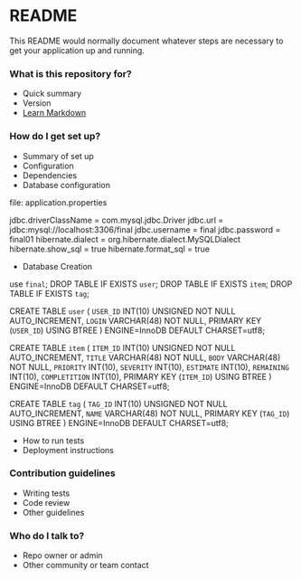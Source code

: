 # README #

This README would normally document whatever steps are necessary to get your application up and running.

### What is this repository for? ###

* Quick summary
* Version
* [Learn Markdown](https://bitbucket.org/tutorials/markdowndemo)

### How do I get set up? ###

* Summary of set up
* Configuration
* Dependencies
* Database configuration

file: application.properties

jdbc.driverClassName = com.mysql.jdbc.Driver
jdbc.url = jdbc:mysql://localhost:3306/final
jdbc.username = final
jdbc.password = final01
hibernate.dialect = org.hibernate.dialect.MySQLDialect
hibernate.show_sql = true
hibernate.format_sql = true

* Database Creation

use `final`;
DROP TABLE IF EXISTS `user`;
DROP TABLE IF EXISTS `item`;
DROP TABLE IF EXISTS `tag`;

CREATE TABLE `user` (
  `USER_ID` INT(10) UNSIGNED NOT NULL AUTO_INCREMENT,
  `LOGIN` VARCHAR(48) NOT NULL,
  PRIMARY KEY (`USER_ID`) USING BTREE
) ENGINE=InnoDB DEFAULT CHARSET=utf8;

CREATE TABLE `item` (
  `ITEM_ID` INT(10) UNSIGNED NOT NULL AUTO_INCREMENT,
  `TITLE` VARCHAR(48) NOT NULL,
  `BODY` VARCHAR(48) NOT NULL,
  `PRIORITY` INT(10),
  `SEVERITY` INT(10),
  `ESTIMATE` INT(10),
  `REMAINING` INT(10),
  `COMPLETITION` INT(10),
  PRIMARY KEY (`ITEM_ID`) USING BTREE
) ENGINE=InnoDB DEFAULT CHARSET=utf8;

CREATE TABLE `tag` (
  `TAG_ID` INT(10) UNSIGNED NOT NULL AUTO_INCREMENT,
  `NAME` VARCHAR(48) NOT NULL,
  PRIMARY KEY (`TAG_ID`) USING BTREE
) ENGINE=InnoDB DEFAULT CHARSET=utf8;



* How to run tests
* Deployment instructions

### Contribution guidelines ###

* Writing tests
* Code review
* Other guidelines

### Who do I talk to? ###

* Repo owner or admin
* Other community or team contact